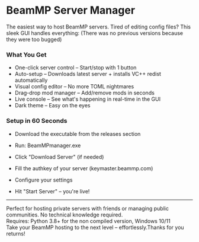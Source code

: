 # BeamMP Server Manager

The easiest way to host BeamMP servers.
Tired of editing config files? This sleek GUI handles everything:
(There was no previous versions because they were too bugged)

### What You Get

- One-click server control – Start/stop with 1 button   
- Auto-setup – Downloads latest server + installs VC++ redist automatically   
- Visual config editor – No more TOML nightmares   
- Drag-drop mod manager – Add/remove mods in seconds   
- Live console – See what's happening in real-time in the GUI   
- Dark theme – Easy on the eyes    

### Setup in 60 Seconds

- Download the executable from the releases section

- Run: BeamMPmanager.exe

- Click "Download Server" (if needed)

- Fill the authkey of your server (keymaster.beammp.com)

- Configure your settings

- Hit "Start Server" – you're live!

---

Perfect for hosting private servers with friends or managing public communities. No technical knowledge required.   
Requires: Python 3.8+ for the non compiled version, Windows 10/11   
Take your BeamMP hosting to the next level – effortlessly.Thanks for you returns!   
